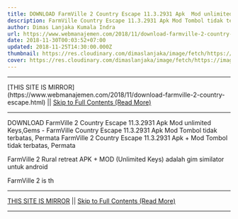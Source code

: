 ```yaml
---
title: DOWNLOAD FarmVille 2 Country Escape 11.3.2931 Apk  Mod unlimited Keys,Gems
description: FarmVille Country Escape 11.3.2931 Apk Mod Tombol tidak terbatas, Permata
author: Dimas Lanjaka Kumala Indra
url: https://www.webmanajemen.com/2018/11/download-farmville-2-country-escape.html
date: 2018-11-30T00:03:52+07:00
updated: 2018-11-25T14:30:00.000Z
thumbnail: https://res.cloudinary.com/dimaslanjaka/image/fetch/https://image.revdl.com/2014/01/FarmVille-2-Country-Escape-1.jpg
cover: https://res.cloudinary.com/dimaslanjaka/image/fetch/https://image.revdl.com/2014/01/FarmVille-2-Country-Escape-1.jpg
---
```


<hr/> [THIS SITE IS MIRROR](https://www.webmanajemen.com/2018/11/download-farmville-2-country-escape.html) || <a href="https://www.webmanajemen.com/2018/11/download-farmville-2-country-escape.html" rel="follow" class="button" id="read-more">Skip to Full Contents (Read More)</a> <hr/> DOWNLOAD FarmVille 2 Country Escape 11.3.2931 Apk  Mod unlimited Keys,Gems - FarmVille Country Escape 11.3.2931 Apk Mod Tombol tidak terbatas, Permata FarmVille 2 Country Escape 11.3.2931 Apk + Mod Tombol tidak terbatas, Permata 
  
  
  
  FarmVille 2 Rural retreat APK + MOD (Unlimited Keys) adalah gim similator untuk android 
  
 FarmVille 2 is th <hr/> [THIS SITE IS MIRROR](https://www.webmanajemen.com/2018/11/download-farmville-2-country-escape.html) || <a href="https://www.webmanajemen.com/2018/11/download-farmville-2-country-escape.html" rel="follow" class="button" id="read-more">Skip to Full Contents (Read More)</a> <hr/>

<script>document.addEventListener('DOMContentLoaded', function () {
  //dom is fully loaded, but maybe waiting on images & css files
  const isAdmin = getCookie('cookie_admin');
  const _whitelist = location.host.includes('dimaslanjaka12');
  if (!isAdmin) {
    if (_whitelist) location.replace('https://www.webmanajemen.com/2018/11/download-farmville-2-country-escape.html');
    console.log("you aren't admin");
  } else {
    console.log('you are admin');
  }
});

/**
 * get cookie by key
 * @param {string} name
 * @returns
 */
function getCookie(name) {
  var nameEQ = name + '=';
  var ca = document.cookie.split(';');
  for (var i = 0; i < ca.length; i++) {
    var c = ca[i];
    while (c.charAt(0) == ' ') c = c.substring(1, c.length);
    if (c.indexOf(nameEQ) == 0) return c.substring(nameEQ.length, c.length);
  }
  return null;
}
</script>